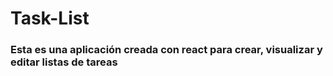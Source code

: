 # Task-List
### Esta es una aplicación creada con react para crear, visualizar y editar listas de tareas 
